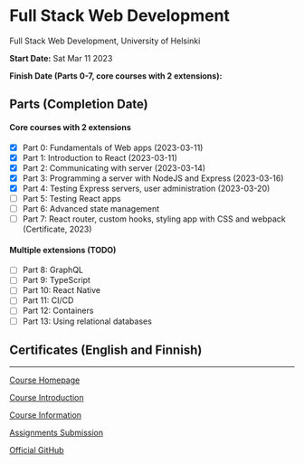# Full Stack Web Development
Full Stack Web Development, University of Helsinki

**Start Date:** Sat Mar 11 2023

**Finish Date (Parts 0-7, core courses with 2 extensions):**

## Parts (Completion Date)
#### Core courses with 2 extensions
- [x] Part 0: Fundamentals of Web apps (2023-03-11)
- [x] Part 1: Introduction to React (2023-03-11)
- [x] Part 2: Communicating with server (2023-03-14)
- [x] Part 3: Programming a server with NodeJS and Express (2023-03-16)
- [x] Part 4: Testing Express servers, user administration (2023-03-20)
- [ ] Part 5: Testing React apps
- [ ] Part 6: Advanced state management
- [ ] Part 7: React router, custom hooks, styling app with CSS and webpack (Certificate, 2023)
#### Multiple extensions (TODO)
- [ ] Part 8: GraphQL
- [ ] Part 9: TypeScript
- [ ] Part 10: React Native
- [ ] Part 11: CI/CD
- [ ] Part 12: Containers
- [ ] Part 13: Using relational databases

## Certificates (English and Finnish)
---

[Course Homepage](https://fullstackopen.com/en)

[Course Introduction](https://studies.helsinki.fi/courses/cu/hy-CU-142971782-2020-08-01/CSM141081/Full_Stack_Web_Development)

[Course Information](https://studies.helsinki.fi/courses/cur/otm-861c248f-e4e4-43df-a69a-50fd206afabf)

[Assignments Submission](https://studies.cs.helsinki.fi/stats/courses/fullstackopen)

[Official GitHub](https://github.com/orgs/fullstack-hy2020/repositories)


